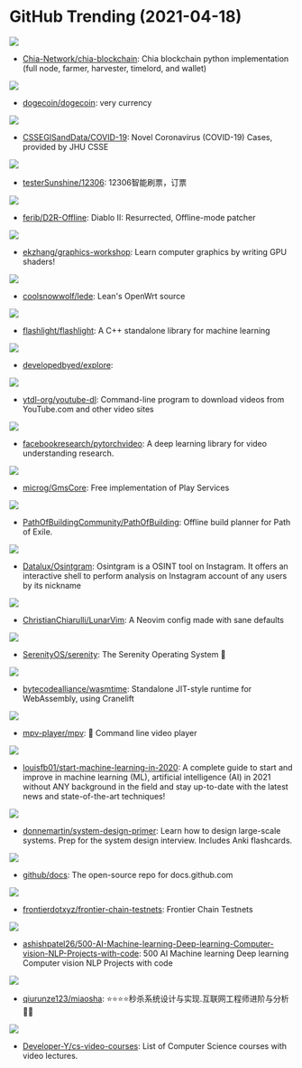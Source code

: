# GitHub Trending (2021-04-18)

![](https://img.shields.io/badge/Python-New%20831-green?style=flat-square&logo=appveyor)
- [Chia-Network/chia-blockchain](https://github.com/Chia-Network/chia-blockchain): Chia blockchain python implementation (full node, farmer, harvester, timelord, and wallet)

![](https://img.shields.io/badge/C%2B%2B-New%20686-green?style=flat-square&logo=appveyor)
- [dogecoin/dogecoin](https://github.com/dogecoin/dogecoin): very currency

![](https://img.shields.io/badge/none-New%2052-green?style=flat-square&logo=appveyor)
- [CSSEGISandData/COVID-19](https://github.com/CSSEGISandData/COVID-19): Novel Coronavirus (COVID-19) Cases, provided by JHU CSSE

![](https://img.shields.io/badge/Python-New%2053-green?style=flat-square&logo=appveyor)
- [testerSunshine/12306](https://github.com/testerSunshine/12306): 12306智能刷票，订票

![](https://img.shields.io/badge/C%23-New%20215-green?style=flat-square&logo=appveyor)
- [ferib/D2R-Offline](https://github.com/ferib/D2R-Offline): Diablo II: Resurrected, Offline-mode patcher

![](https://img.shields.io/badge/GLSL-New%20491-green?style=flat-square&logo=appveyor)
- [ekzhang/graphics-workshop](https://github.com/ekzhang/graphics-workshop): Learn computer graphics by writing GPU shaders!

![](https://img.shields.io/badge/C-New%2048-green?style=flat-square&logo=appveyor)
- [coolsnowwolf/lede](https://github.com/coolsnowwolf/lede): Lean's OpenWrt source

![](https://img.shields.io/badge/C%2B%2B-New%20879-green?style=flat-square&logo=appveyor)
- [flashlight/flashlight](https://github.com/flashlight/flashlight): A C++ standalone library for machine learning

![](https://img.shields.io/badge/HTML-New%2037-green?style=flat-square&logo=appveyor)
- [developedbyed/explore](https://github.com/developedbyed/explore): 

![](https://img.shields.io/badge/Python-New%20191-green?style=flat-square&logo=appveyor)
- [ytdl-org/youtube-dl](https://github.com/ytdl-org/youtube-dl): Command-line program to download videos from YouTube.com and other video sites

![](https://img.shields.io/badge/Python-New%20315-green?style=flat-square&logo=appveyor)
- [facebookresearch/pytorchvideo](https://github.com/facebookresearch/pytorchvideo): A deep learning library for video understanding research.

![](https://img.shields.io/badge/Java-New%2031-green?style=flat-square&logo=appveyor)
- [microg/GmsCore](https://github.com/microg/GmsCore): Free implementation of Play Services

![](https://img.shields.io/badge/Lua-New%20123-green?style=flat-square&logo=appveyor)
- [PathOfBuildingCommunity/PathOfBuilding](https://github.com/PathOfBuildingCommunity/PathOfBuilding): Offline build planner for Path of Exile.

![](https://img.shields.io/badge/Python-New%2049-green?style=flat-square&logo=appveyor)
- [Datalux/Osintgram](https://github.com/Datalux/Osintgram): Osintgram is a OSINT tool on Instagram. It offers an interactive shell to perform analysis on Instagram account of any users by its nickname

![](https://img.shields.io/badge/Lua-New%20234-green?style=flat-square&logo=appveyor)
- [ChristianChiarulli/LunarVim](https://github.com/ChristianChiarulli/LunarVim): A Neovim config made with sane defaults

![](https://img.shields.io/badge/C%2B%2B-New%2063-green?style=flat-square&logo=appveyor)
- [SerenityOS/serenity](https://github.com/SerenityOS/serenity): The Serenity Operating System 🐞

![](https://img.shields.io/badge/Rust-New%2042-green?style=flat-square&logo=appveyor)
- [bytecodealliance/wasmtime](https://github.com/bytecodealliance/wasmtime): Standalone JIT-style runtime for WebAssembly, using Cranelift

![](https://img.shields.io/badge/C-New%2080-green?style=flat-square&logo=appveyor)
- [mpv-player/mpv](https://github.com/mpv-player/mpv): 🎥 Command line video player

![](https://img.shields.io/badge/none-New%20305-green?style=flat-square&logo=appveyor)
- [louisfb01/start-machine-learning-in-2020](https://github.com/louisfb01/start-machine-learning-in-2020): A complete guide to start and improve in machine learning (ML), artificial intelligence (AI) in 2021 without ANY background in the field and stay up-to-date with the latest news and state-of-the-art techniques!

![](https://img.shields.io/badge/Python-New%20288-green?style=flat-square&logo=appveyor)
- [donnemartin/system-design-primer](https://github.com/donnemartin/system-design-primer): Learn how to design large-scale systems. Prep for the system design interview. Includes Anki flashcards.

![](https://img.shields.io/badge/JavaScript-New%2099-green?style=flat-square&logo=appveyor)
- [github/docs](https://github.com/github/docs): The open-source repo for docs.github.com

![](https://img.shields.io/badge/none-New%2030-green?style=flat-square&logo=appveyor)
- [frontierdotxyz/frontier-chain-testnets](https://github.com/frontierdotxyz/frontier-chain-testnets): Frontier Chain Testnets

![](https://img.shields.io/badge/none-New%20418-green?style=flat-square&logo=appveyor)
- [ashishpatel26/500-AI-Machine-learning-Deep-learning-Computer-vision-NLP-Projects-with-code](https://github.com/ashishpatel26/500-AI-Machine-learning-Deep-learning-Computer-vision-NLP-Projects-with-code): 500 AI Machine learning Deep learning Computer vision NLP Projects with code

![](https://img.shields.io/badge/Java-New%20133-green?style=flat-square&logo=appveyor)
- [qiurunze123/miaosha](https://github.com/qiurunze123/miaosha): ⭐⭐⭐⭐秒杀系统设计与实现.互联网工程师进阶与分析🙋🐓

![](https://img.shields.io/badge/none-New%2066-green?style=flat-square&logo=appveyor)
- [Developer-Y/cs-video-courses](https://github.com/Developer-Y/cs-video-courses): List of Computer Science courses with video lectures.

